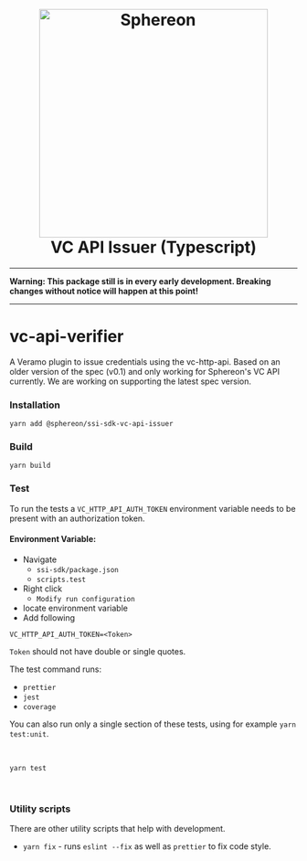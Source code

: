 <!--suppress HtmlDeprecatedAttribute -->
<h1 align="center">
  <br>
  <a href="https://www.sphereon.com"><img src="https://sphereon.com/content/themes/sphereon/assets/img/logo.svg" alt="Sphereon" width="400"></a>
  <br>VC API Issuer (Typescript) 
  <br>
</h1>

---

**Warning: This package still is in every early development. Breaking changes without notice will happen at this point!**

---

# vc-api-verifier

A Veramo plugin to issue credentials using the vc-http-api. Based on an older version of the spec (v0.1) and only working for Sphereon's VC API currently. We are working on supporting the latest spec version.

### Installation

```shell
yarn add @sphereon/ssi-sdk-vc-api-issuer
```

### Build

```shell
yarn build
```

### Test

To run the tests a `VC_HTTP_API_AUTH_TOKEN` environment variable needs to be present with an authorization token.

#### Environment Variable:

- Navigate
    - `ssi-sdk/package.json`
    - `scripts.test`
- Right click
    - `Modify run configuration`
- locate environment variable
- Add following
```
VC_HTTP_API_AUTH_TOKEN=<Token>
```

`Token` should not have double or single quotes.

The test command runs:

- `prettier`
- `jest`
- `coverage`

You can also run only a single section of these tests, using for example `yarn test:unit`.

<br />

```shell
yarn test
```

<br />

### Utility scripts

There are other utility scripts that help with development.

- `yarn fix` - runs `eslint --fix` as well as `prettier` to fix code style.
